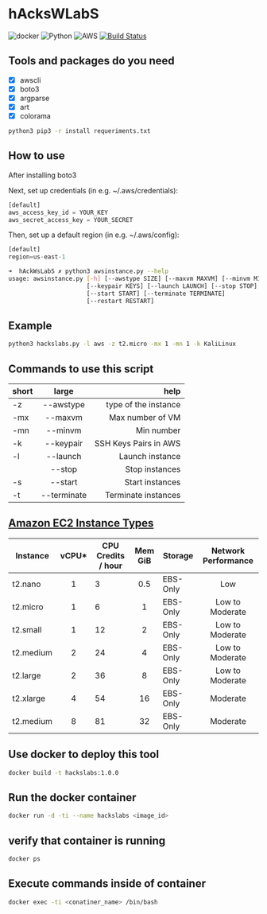 # hAcksWLabS
![docker](https://img.shields.io/badge/Docker-v19.03.12-blue?style=plastic&logo=docker) ![Python](https://img.shields.io/badge/Python-3.6+-yellow?style=plastic&logo=Python) ![AWS](https://img.shields.io/badge/aws-black?style=plastic&logo=amazon) [![Build Status](https://travis-ci.com/MoisesTapia/hAcksWLabS.svg?token=5ExeHzDK51pVeE5oa7h7&branch=main)](https://travis-ci.com/MoisesTapia/hAcksWLabS)

## Tools and packages do you need

- [X] awscli
- [X] boto3
- [X] argparse
- [X] art
- [X] colorama

```bash
python3 pip3 -r install requeriments.txt
```

## How to use

After installing boto3

Next, set up credentials (in e.g. ~/.aws/credentials):

```python
[default]
aws_access_key_id = YOUR_KEY
aws_secret_access_key = YOUR_SECRET
```
Then, set up a default region (in e.g. ~/.aws/config):

```python
[default]
region=us-east-1
```







```bash
➜  hAckWsLabS ✗ python3 awsinstance.py --help
usage: awsinstance.py [-h] [--awstype SIZE] [--maxvm MAXVM] [--minvm MINVM]
                      [--keypair KEYS] [--launch LAUNCH] [--stop STOP]
                      [--start START] [--terminate TERMINATE]
                      [--restart RESTART]
```
## Example
```bash
python3 hackslabs.py -l aws -z t2.micro -mx 1 -mn 1 -k KaliLinux
```

## Commands to use this script

|  short   |     large     |         help           |
|----------|:-------------:|-----------------------:|
|    -z    |   --awstype   |  type of the instance  |
|   -mx    |   --maxvm     |  Max number of VM      |
|   -mn    |   --minvm     |  Min number            |
|   -k     |   --keypair   |  SSH Keys Pairs in AWS |
|   -l     |   --launch    |  Launch instance       |
|          |   --stop      |  Stop instances        |
|   -s     |   --start     |  Start instances       |
|   -t     |   --terminate |  Terminate instances   |

## [Amazon EC2 Instance Types](https://aws.amazon.com/ec2/instance-types/?nc1=h_ls)

|  Instance   |     vCPU*     |  CPU Credits / hour | Mem GiB|  Storage  | Network Performance |
|-------------|:-------------:|---------------------|:------:|-----------|:-------------------:|
|  t2.nano    |       1       |           3         |   0.5  |  EBS-Only |           Low       |
|  t2.micro   |       1       |           6         |    1   |  EBS-Only |   Low to Moderate   |
|  t2.small   |       1       |           12        |    2   |  EBS-Only |   Low to Moderate   |
|  t2.medium  |       2       |           24        |    4   |  EBS-Only |   Low to Moderate   |
|  t2.large   |       2       |           36        |    8   |  EBS-Only |   Low to Moderate   |
|  t2.xlarge  |       4       |           54        |    16  |  EBS-Only |      Moderate       |
|  t2.medium  |       8       |           81        |    32  |  EBS-Only |      Moderate       |


## Use docker to deploy this tool

```bash
docker build -t hackslabs:1.0.0
```
## Run the docker container

```bash
docker run -d -ti --name hackslabs <image_id>
```

## verify that container is running

```bash
docker ps
```
## Execute commands inside of container

```bash
docker exec -ti <conatiner_name> /bin/bash
```